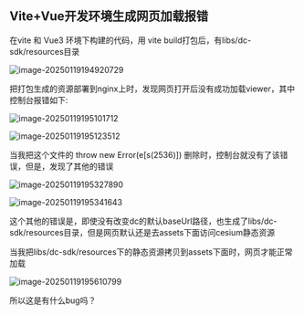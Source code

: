## Vite+Vue开发环境生成网页加载报错

在vite 和 Vue3 环境下构建的代码，用 vite build打包后，有libs/dc-sdk/resources目录

![image-20250119194920729](https://img2023.cnblogs.com/blog/2213660/202501/2213660-20250119194923124-832719494.png)

把打包生成的资源部署到nginx上时，发现网页打开后没有成功加载viewer，其中控制台报错如下:

![image-20250119195101712](https://img2023.cnblogs.com/blog/2213660/202501/2213660-20250119195103081-867681208.png)

![image-20250119195123512](https://img2023.cnblogs.com/blog/2213660/202501/2213660-20250119195124830-272020536.png)

当我把这个文件的 throw new Error(e[s(2536)]) 删除时，控制台就没有了该错误，但是，发现了其他的错误

![image-20250119195327890](https://img2023.cnblogs.com/blog/2213660/202501/2213660-20250119195329204-1015685041.png)

![image-20250119195341643](https://img2023.cnblogs.com/blog/2213660/202501/2213660-20250119195343000-1788224337.png)

这个其他的错误是，即使没有改变dc的默认baseUrl路径，也生成了libs/dc-sdk/resources目录，但是网页默认还是去assets下面访问cesium静态资源

当我把libs/dc-sdk/resources下的静态资源拷贝到assets下面时，网页才能正常加载

![image-20250119195610799](https://img2023.cnblogs.com/blog/2213660/202501/2213660-20250119195612562-641166077.png)

所以这是有什么bug吗？